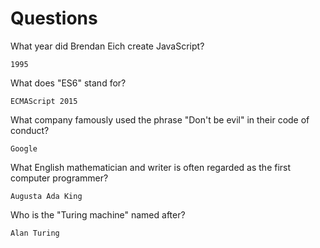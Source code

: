 # Questions

What year did Brendan Eich create JavaScript?

```
1995
```

What does "ES6" stand for?

```
ECMAScript 2015
```

What company famously used the phrase "Don't be evil" in their code of conduct?

```
Google
```

What English mathematician and writer is often regarded as the first computer programmer?

```
Augusta Ada King
```

Who is the "Turing machine" named after?

```
Alan Turing
```
